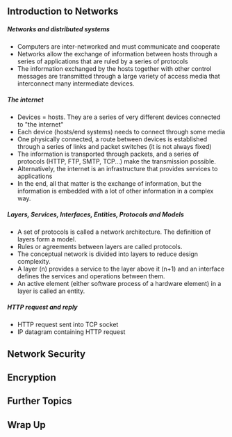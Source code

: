 ## Introduction to Networks

##### Networks and distributed systems

- Computers are inter-networked and must communicate and cooperate
- Networks allow the exchange of information between hosts through a series of applications that are ruled by a series of protocols
- The information exchanged by the hosts together with other control messages are transmitted through a large variety of access media that interconnect many intermediate devices. 

##### The internet

- Devices = hosts. They are a series of very different devices connected to "the internet"
- Each device (hosts/end systems) needs to connect through some media
- One physically connected, a route between devices is established through a series of links and packet switches (it is not always fixed)
- The information is transported through packets, and a series of protocols (HTTP, FTP, SMTP, TCP...) make the transmission possible.
- Alternatively, the internet is an infrastructure that provides services to applications 
- In the end, all that matter is the exchange of information, but the information is embedded with a lot of other information in a complex way. 

##### Layers, Services, Interfaces, Entities, Protocols and Models

- A set of protocols is called a network architecture. The definition of layers form a model.
- Rules or agreements between layers are called protocols. 
- The conceptual network is divided into layers to reduce design complexity. 
- A layer (n) provides a service to the layer above it (n+1) and an interface defines the services and operations between them. 
- An active element (either software process of a hardware element) in a layer is called an entity. 

##### HTTP request and reply

- HTTP request sent into TCP socket
- IP datagram containing HTTP request 

## Network Security

## Encryption

## Further Topics

## Wrap Up

